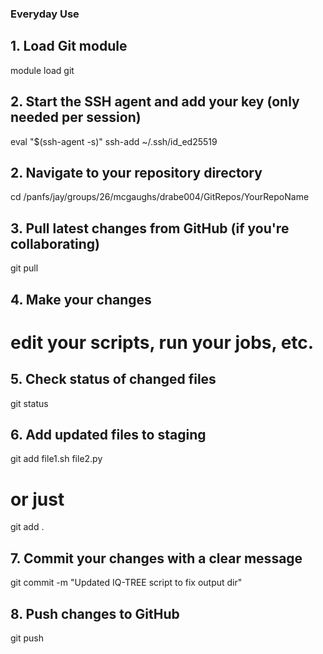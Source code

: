 ### Everyday Use


## 1. Load Git module
module load git

## 2. Start the SSH agent and add your key (only needed per session)
eval "$(ssh-agent -s)"
ssh-add ~/.ssh/id_ed25519


## 2. Navigate to your repository directory
cd /panfs/jay/groups/26/mcgaughs/drabe004/GitRepos/YourRepoName

## 3. Pull latest changes from GitHub (if you're collaborating)
git pull

## 4. Make your changes
# edit your scripts, run your jobs, etc.

## 5. Check status of changed files
git status

## 6. Add updated files to staging
git add file1.sh file2.py
# or just
git add .

## 7. Commit your changes with a clear message
git commit -m "Updated IQ-TREE script to fix output dir"

## 8. Push changes to GitHub
git push
